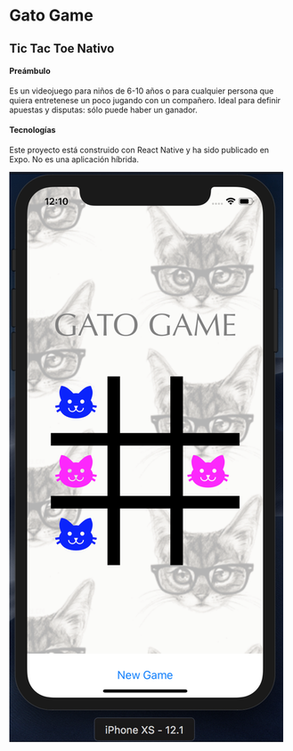 # Gato Game

## Tic Tac Toe Nativo

#### Preámbulo

Es un videojuego para niños de 6-10 años o para cualquier persona que quiera entretenese un poco jugando con un compañero. Ideal para definir apuestas y disputas: sólo puede haber un ganador.

#### Tecnologías

Este proyecto está construido con React Native y ha sido publicado en Expo. No es una aplicación híbrida.

![Gato Game Project](https://raw.githubusercontent.com/VaniushaR/TicTacToeReactNative/master/assets/Gato.png)
